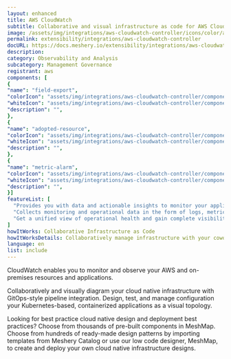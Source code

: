 ```yaml
---
layout: enhanced
title: AWS CloudWatch
subtitle: Collaborative and visual infrastructure as code for AWS CloudWatch
image: /assets/img/integrations/aws-cloudwatch-controller/icons/color/aws-cloudwatch-controller-color.svg
permalink: extensibility/integrations/aws-cloudwatch-controller
docURL: https://docs.meshery.io/extensibility/integrations/aws-cloudwatch-controller
description: 
category: Observability and Analysis
subcategory: Management Governance
registrant: aws
components: [
{
"name": "field-export",
"colorIcon": "assets/img/integrations/aws-cloudwatch-controller/components/field-export/icons/color/field-export-color.svg",
"whiteIcon": "assets/img/integrations/aws-cloudwatch-controller/components/field-export/icons/white/field-export-white.svg",
"description": "",
},
{
"name": "adopted-resource",
"colorIcon": "assets/img/integrations/aws-cloudwatch-controller/components/adopted-resource/icons/color/adopted-resource-color.svg",
"whiteIcon": "assets/img/integrations/aws-cloudwatch-controller/components/adopted-resource/icons/white/adopted-resource-white.svg",
"description": "",
},
{
"name": "metric-alarm",
"colorIcon": "assets/img/integrations/aws-cloudwatch-controller/components/metric-alarm/icons/color/metric-alarm-color.svg",
"whiteIcon": "assets/img/integrations/aws-cloudwatch-controller/components/metric-alarm/icons/white/metric-alarm-white.svg",
"description": "",
}]
featureList: [
  "Provides you with data and actionable insights to monitor your applications, respond to system-wide performance changes, and optimize resource utilization.",
  "Collects monitoring and operational data in the form of logs, metrics, and traces.",
  "Get a unified view of operational health and gain complete visibility of your AWS resources, applications, and services running on AWS and on-premises."
]
howItWorks: Collaborative Infrastructure as Code
howItWorksDetails: Collaboratively manage infrastructure with your coworkers synchronously sharing the same designs.
language: en
list: include
---
```

<p>
CloudWatch enables you to monitor and observe your AWS and on-premises resources and applications.
</p>
<p>
    Collaboratively and visually diagram your cloud native infrastructure with GitOps-style pipeline integration. Design, test, and manage configuration your Kubernetes-based, containerized applications as a visual topology.
</p>
<p>
    Looking for best practice cloud native design and deployment best practices? Choose from thousands of pre-built components in MeshMap. Choose from hundreds of ready-made design patterns by importing templates from Meshery Catalog or use our low code designer, MeshMap, to create and deploy your own cloud native infrastructure designs.
</p>
